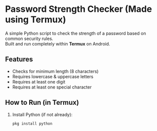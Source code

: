 # Password Strength Checker (Made using Termux)

A simple Python script to check the strength of a password based on common security rules.  
Built and run completely within **Termux** on Android.

## Features

- Checks for minimum length (8 characters)
- Requires lowercase & uppercase letters
- Requires at least one digit
- Requires at least one special character

## How to Run (in Termux)

1. Install Python (if not already):

   ```bash
   pkg install python
